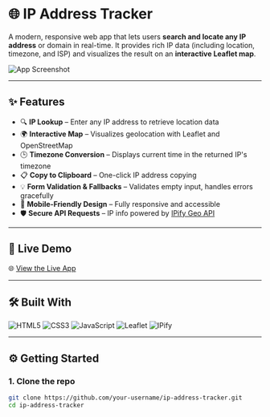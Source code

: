 # 🌐 IP Address Tracker

A modern, responsive web app that lets users **search and locate any IP address** or domain in real-time. It provides rich IP data (including location, timezone, and ISP) and visualizes the result on an **interactive Leaflet map**.

![App Screenshot](https://yourdomain.com/preview.png) <!-- Replace with actual image URL -->

---

## ✨ Features

- 🔍 **IP Lookup** – Enter any IP address to retrieve location data  
- 🌍 **Interactive Map** – Visualizes geolocation with Leaflet and OpenStreetMap  
- 🕒 **Timezone Conversion** – Displays current time in the returned IP's timezone  
- 📋 **Copy to Clipboard** – One-click IP address copying  
- 💡 **Form Validation & Fallbacks** – Validates empty input, handles errors gracefully  
- 📱 **Mobile-Friendly Design** – Fully responsive and accessible  
- 🛡️ **Secure API Requests** – IP info powered by [IPify Geo API](https://geo.ipify.org/)

---

## 🚀 Live Demo

🌐 [View the Live App](https://your-live-demo-link.com)  

---

## 🛠️ Built With

![HTML5](https://img.shields.io/badge/HTML5-E34F26?style=flat&labelColor=E34F26&color=white)
![CSS3](https://img.shields.io/badge/CSS3-1572B6?style=flat&labelColor=1572B6&color=white)
![JavaScript](https://img.shields.io/badge/JavaScript-F7DF1E?style=flat&labelColor=F7DF1E&color=black)
![Leaflet](https://img.shields.io/badge/Leaflet-199900?style=flat&labelColor=199900&color=white)
![IPify](https://img.shields.io/badge/IPify%20API-blue?style=flat&labelColor=blue&color=white)

---

## ⚙️ Getting Started

### 1. Clone the repo

```bash
git clone https://github.com/your-username/ip-address-tracker.git
cd ip-address-tracker
